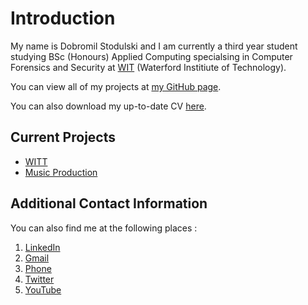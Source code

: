 # Introduction

My name is Dobromil Stodulski and I am currently a third year student studying BSc (Honours) Applied Computing specialsing in Computer Forensics and Security at [WIT](https://www.wit.ie/) (Waterford Institiute of Technology).

You can view all of my projects at [my GitHub page](https://github.com/bb100dulski).

You can also download my up-to-date CV [here](https://docs.google.com/document/d/1A-RUhy55YYFaroCGaYwTzKxofQ0-sB5c3q2STW5I5PY/edit?usp=sharing).

## Current Projects

- [WITT](https://github.com/bb100dulski/timeTablePlusPlus-Android-)
- [Music Production](https://www.youtube.com/channel/UC85Ql9OO0jSD5fIROzIVfQw)

## Additional Contact Information

You can also find me at the following places :

1. [LinkedIn](https://www.linkedin.com/in/dobromi%C5%82-stodulski-15349b151/)
2. [Gmail](bb100dulski@gmail.com)
3. [Phone](353866638396)
4. [Twitter](https://twitter.com/bb100dulski1)
5. [YouTube](https://www.youtube.com/channel/UCcqVpaDp4ueKmOSN-6-Ws_g?view_as=subscriber)
